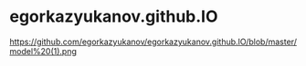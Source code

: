 # egorkazyukanov.github.IO
https://github.com/egorkazyukanov/egorkazyukanov.github.IO/blob/master/model%20(1).png
